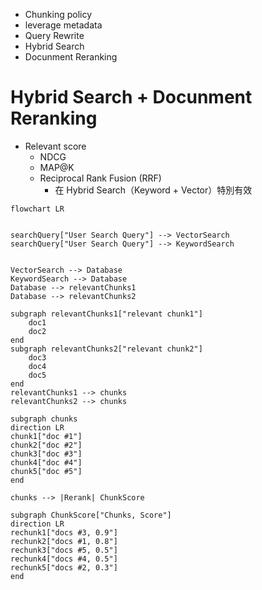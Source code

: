 - Chunking policy
- leverage metadata
- Query Rewrite
- Hybrid Search 
- Docunment Reranking

# Hybrid Search +  Docunment Reranking
- Relevant score 
  - NDCG
  - MAP@K
  - Reciprocal Rank Fusion (RRF)
     - 在 Hybrid Search（Keyword + Vector）特別有效



```mermaid
flowchart LR


searchQuery["User Search Query"] --> VectorSearch
searchQuery["User Search Query"] --> KeywordSearch


VectorSearch --> Database
KeywordSearch --> Database
Database --> relevantChunks1
Database --> relevantChunks2

subgraph relevantChunks1["relevant chunk1"]
    doc1
    doc2
end
subgraph relevantChunks2["relevant chunk2"]
    doc3
    doc4
    doc5
end
relevantChunks1 --> chunks
relevantChunks2 --> chunks

subgraph chunks
direction LR
chunk1["doc #1"]
chunk2["doc #2"]
chunk3["doc #3"]
chunk4["doc #4"]
chunk5["doc #5"]
end

chunks --> |Rerank| ChunkScore

subgraph ChunkScore["Chunks, Score"]
direction LR
rechunk1["docs #3, 0.9"]
rechunk2["docs #1, 0.8"]
rechunk3["docs #5, 0.5"]
rechunk4["docs #4, 0.5"]
rechunk5["docs #2, 0.3"]
end

```